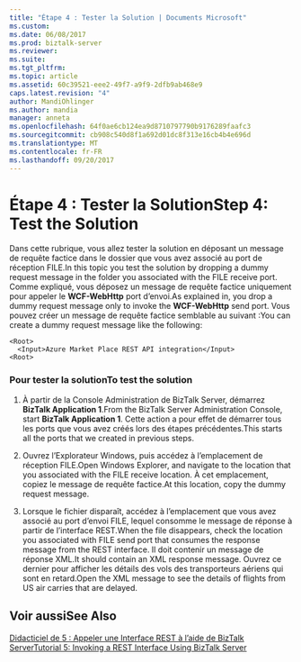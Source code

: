 ```yaml
---
title: "Étape 4 : Tester la Solution | Documents Microsoft"
ms.custom: 
ms.date: 06/08/2017
ms.prod: biztalk-server
ms.reviewer: 
ms.suite: 
ms.tgt_pltfrm: 
ms.topic: article
ms.assetid: 60c39521-eee2-49f7-a9f9-2dfb9ab468e9
caps.latest.revision: "4"
author: MandiOhlinger
ms.author: mandia
manager: anneta
ms.openlocfilehash: 64f0ae6cb124ea9d8710797790b9176289faafc3
ms.sourcegitcommit: cb908c540d8f1a692d01dc8f313e16cb4b4e696d
ms.translationtype: MT
ms.contentlocale: fr-FR
ms.lasthandoff: 09/20/2017
---
```

# <a name="step-4-test-the-solution"></a><span data-ttu-id="2ec24-102">Étape 4 : Tester la Solution</span><span class="sxs-lookup"><span data-stu-id="2ec24-102">Step 4: Test the Solution</span></span>
<span data-ttu-id="2ec24-103">Dans cette rubrique, vous allez tester la solution en déposant un message de requête factice dans le dossier que vous avez associé au port de réception FILE.</span><span class="sxs-lookup"><span data-stu-id="2ec24-103">In this topic you test the solution by dropping a dummy request message in the folder you associated with the FILE receive port.</span></span> <span data-ttu-id="2ec24-104">Comme expliqué, vous déposez un message de requête factice uniquement pour appeler le **WCF-WebHttp** port d’envoi.</span><span class="sxs-lookup"><span data-stu-id="2ec24-104">As explained in, you drop a dummy request message only to invoke the **WCF-WebHttp** send port.</span></span> <span data-ttu-id="2ec24-105">Vous pouvez créer un message de requête factice semblable au suivant :</span><span class="sxs-lookup"><span data-stu-id="2ec24-105">You can create a dummy request message like the following:</span></span>  
  
```  
<Root>  
  <Input>Azure Market Place REST API integration</Input>  
<Root>  
```  
  
### <a name="to-test-the-solution"></a><span data-ttu-id="2ec24-106">Pour tester la solution</span><span class="sxs-lookup"><span data-stu-id="2ec24-106">To test the solution</span></span>  
  
1.  <span data-ttu-id="2ec24-107">À partir de la Console Administration de BizTalk Server, démarrez **BizTalk Application 1**.</span><span class="sxs-lookup"><span data-stu-id="2ec24-107">From the BizTalk Server Administration Console, start **BizTalk Application 1**.</span></span> <span data-ttu-id="2ec24-108">Cette action a pour effet de démarrer tous les ports que vous avez créés lors des étapes précédentes.</span><span class="sxs-lookup"><span data-stu-id="2ec24-108">This starts all the ports that we created in previous steps.</span></span>  
  
2.  <span data-ttu-id="2ec24-109">Ouvrez l’Explorateur Windows, puis accédez à l’emplacement de réception FILE.</span><span class="sxs-lookup"><span data-stu-id="2ec24-109">Open Windows Explorer, and navigate to the location that you associated with the FILE receive location.</span></span> <span data-ttu-id="2ec24-110">À cet emplacement, copiez le message de requête factice.</span><span class="sxs-lookup"><span data-stu-id="2ec24-110">At this location, copy the dummy request message.</span></span>  
  
3.  <span data-ttu-id="2ec24-111">Lorsque le fichier disparaît, accédez à l’emplacement que vous avez associé au port d’envoi FILE, lequel consomme le message de réponse à partir de l’interface REST.</span><span class="sxs-lookup"><span data-stu-id="2ec24-111">When the file disappears, check the location you associated with FILE send port that consumes the response message from the REST interface.</span></span> <span data-ttu-id="2ec24-112">Il doit contenir un message de réponse XML.</span><span class="sxs-lookup"><span data-stu-id="2ec24-112">It should contain an XML response message.</span></span> <span data-ttu-id="2ec24-113">Ouvrez ce dernier pour afficher les détails des vols des transporteurs aériens qui sont en retard.</span><span class="sxs-lookup"><span data-stu-id="2ec24-113">Open the XML message to see the details of flights from US air carries that are delayed.</span></span>  
  
## <a name="see-also"></a><span data-ttu-id="2ec24-114">Voir aussi</span><span class="sxs-lookup"><span data-stu-id="2ec24-114">See Also</span></span>  
 [<span data-ttu-id="2ec24-115">Didacticiel de 5 : Appeler une Interface REST à l’aide de BizTalk Server</span><span class="sxs-lookup"><span data-stu-id="2ec24-115">Tutorial 5: Invoking a REST Interface Using BizTalk Server</span></span>](../core/tutorial-5-invoking-a-rest-interface-using-biztalk-server.md)